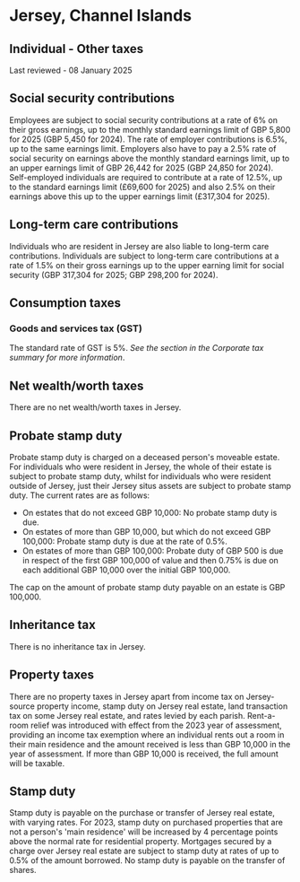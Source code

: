 # Jersey, Channel Islands
## Individual - Other taxes
Last reviewed - 08 January 2025
## Social security contributions
Employees are subject to social security contributions at a rate of 6% on their gross earnings, up to the monthly standard earnings limit of GBP 5,800 for 2025 (GBP 5,450 for 2024).
The rate of employer contributions is 6.5%, up to the same earnings limit. Employers also have to pay a 2.5% rate of social security on earnings above the monthly standard earnings limit, up to an upper earnings limit of GBP 26,442 for 2025 (GBP 24,850 for 2024).
Self-employed individuals are required to contribute at a rate of 12.5%, up to the standard earnings limit (£69,600 for 2025) and also 2.5% on their earnings above this up to the upper earnings limit (£317,304 for 2025).
## Long-term care contributions
Individuals who are resident in Jersey are also liable to long-term care contributions. Individuals are subject to long-term care contributions at a rate of 1.5% on their gross earnings up to the upper earning limit for social security (GBP 317,304 for 2025; GBP 298,200 for 2024).
## Consumption taxes
### Goods and services tax (GST)
The standard rate of GST is 5%.
_See the section in the Corporate tax summary for more information_.
## Net wealth/worth taxes
There are no net wealth/worth taxes in Jersey.
## Probate stamp duty
Probate stamp duty is charged on a deceased person's moveable estate. For individuals who were resident in Jersey, the whole of their estate is subject to probate stamp duty, whilst for individuals who were resident outside of Jersey, just their Jersey situs assets are subject to probate stamp duty. The current rates are as follows:
  * On estates that do not exceed GBP 10,000: No probate stamp duty is due.
  * On estates of more than GBP 10,000, but which do not exceed GBP 100,000: Probate stamp duty is due at the rate of 0.5%.
  * On estates of more than GBP 100,000: Probate duty of GBP 500 is due in respect of the first GBP 100,000 of value and then 0.75% is due on each additional GBP 10,000 over the initial GBP 100,000.


The cap on the amount of probate stamp duty payable on an estate is GBP 100,000.
## Inheritance tax
There is no inheritance tax in Jersey.
## Property taxes
There are no property taxes in Jersey apart from income tax on Jersey-source property income, stamp duty on Jersey real estate, land transaction tax on some Jersey real estate, and rates levied by each parish.
Rent-a-room relief was introduced with effect from the 2023 year of assessment, providing an income tax exemption where an individual rents out a room in their main residence and the amount received is less than GBP 10,000 in the year of assessment. If more than GBP 10,000 is received, the full amount will be taxable.
## Stamp duty
Stamp duty is payable on the purchase or transfer of Jersey real estate, with varying rates. For 2023, stamp duty on purchased properties that are not a person's 'main residence' will be increased by 4 percentage points above the normal rate for residential property.
Mortgages secured by a charge over Jersey real estate are subject to stamp duty at rates of up to 0.5% of the amount borrowed. No stamp duty is payable on the transfer of shares.
